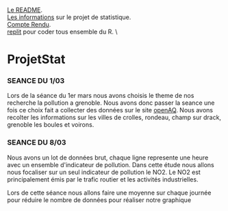 [Le README](https://github.com/l3miage-gambiezj/ProjetStat/). \
[Les informations](https://github.com/l3miage-gambiezj/ProjetStat/blob/master/InfoProjet.md) sur le projet de statistique.\
[Compte Rendu](https://docs.google.com/document/d/1uJ8qKiBnoCDlUOT2wjCiRSdeRVSXhIKF8rwiTWketL4/edit?usp=sharing). \
[replit](https://replit.com/join/sjbuijydgr-jeromegambiez) pour coder tous ensemble du R. \

# ProjetStat


### SEANCE DU 1/03
Lors de la séance du 1er mars nous avons choisis le theme de nos recherche
la pollution a grenoble.
Nous avons donc passer la seance une fois ce choix fait a collecter des données sur le site [openAQ](https://openaq.org/#/location/3623).
Nous avons recolter les informations sur les villes de crolles, rondeau, champ sur drack, grenoble les boules et voirons.


### SEANCE DU 8/03
Nous avons un lot de données brut, chaque ligne represente une heure avec un ensemble d'indicateur de pollution. 
Dans cette étude nous allons nous focaliser sur un seul indicateur de pollution le NO2. 
Le NO2 est principalement émis par le trafic routier et les activités industrielles.

Lors de cette séance nous allons faire une moyenne sur chaque journée pour réduire le nombre de données pour réaliser notre graphique

